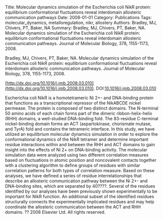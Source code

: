 Title: Molecular dynamics simulation of the Escherichia coli NikR protein: equilibrium conformational fluctuations reveal interdomain allosteric communication pathways
Date: 2008-01-01
Category: Publications
Tags: molecular_dynamics, metalloregulation, nikr, allostery
Authors: Bradley, MJ, Chivers, PT, Baker, NA
Summary: Bradley, MJ, Chivers, PT, Baker, NA. Molecular dynamics simulation of the Escherichia coli NikR protein: equilibrium conformational fluctuations reveal interdomain allosteric communication pathways. Journal of Molecular Biology, 378, 1155-1173, 2008. 

Bradley, MJ, Chivers, PT, Baker, NA. Molecular dynamics simulation of the Escherichia coli NikR protein: equilibrium conformational fluctuations reveal interdomain allosteric communication pathways. Journal of Molecular Biology, 378, 1155-1173, 2008. 

[http://dx.doi.org/10.1016/j.jmb.2008.03.010](http://dx.doi.org/10.1016/j.jmb.2008.03.010). DOI:[10.1016/j.jmb.2008.03.010](http://dx.doi.org/10.1016/j.jmb.2008.03.010)

Escherichia coli NikR is a homotetrameric Ni 2+- and DNA-binding protein that functions as a transcriptional repressor of the NikABCDE nickel permease. The protein is composed of two distinct domains. The N-terminal 50 amino acids of each chain forms part of the dimeric ribbon-helix-helix (RHH) domains, a well-studied DNA-binding fold. The 83-residue C-terminal nickel-binding domain forms an ACT (aspartokinase, chorismate mutase, and TyrA) fold and contains the tetrameric interface. In this study, we have utilized an equilibrium molecular dynamics simulation in order to explore the conformational dynamics of the NikR tetramer and determine important residue interactions within and between the RHH and ACT domains to gain insight into the effects of Ni 2+ on DNA-binding activity. The molecular simulation data were analyzed using two different correlation measures based on fluctuations in atomic position and noncovalent contacts together with a clustering algorithm to define groups of residues with similar correlation patterns for both types of correlation measure. Based on these analyses, we have defined a series of residue interrelationships that describe an allosteric communication pathway between the Ni 2+- and DNA-binding sites, which are separated by 40????. Several of the residues identified by our analyses have been previously shown experimentally to be important for NikR function. An additional subset of the identified residues structurally connects the experimentally implicated residues and may help coordinate the allosteric communication between the ACT and RHH domains. ?? 2008 Elsevier Ltd. All rights reserved.
